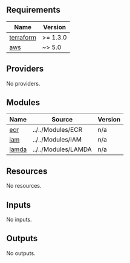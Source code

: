 <!-- BEGIN_TF_DOCS -->
## Requirements

| Name | Version |
|------|---------|
| <a name="requirement_terraform"></a> [terraform](#requirement\_terraform) | >= 1.3.0 |
| <a name="requirement_aws"></a> [aws](#requirement\_aws) | ~> 5.0 |

## Providers

No providers.

## Modules

| Name | Source | Version |
|------|--------|---------|
| <a name="module_ecr"></a> [ecr](#module\_ecr) | ../../Modules/ECR | n/a |
| <a name="module_iam"></a> [iam](#module\_iam) | ../../Modules/IAM | n/a |
| <a name="module_lamda"></a> [lamda](#module\_lamda) | ../../Modules/LAMDA | n/a |

## Resources

No resources.

## Inputs

No inputs.

## Outputs

No outputs.
<!-- END_TF_DOCS -->